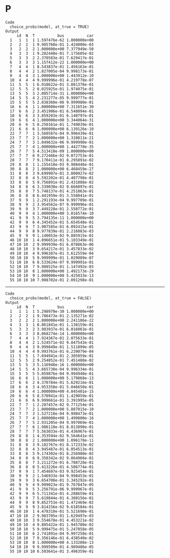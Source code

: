 # P

    Code
      choice_probs(model, at_true = TRUE)
    Output
         id  N  T          bus          car
      1   1  1  1 1.597476e-62 1.000000e+00
      2   2  2  1 9.985760e-01 1.424000e-03
      3   2  2  2 1.000000e+00 7.377949e-50
      4   3  3  1 9.282440e-01 7.175605e-02
      5   3  3  2 2.370583e-01 7.629417e-01
      6   3  3  3 1.157412e-22 1.000000e+00
      7   4  4  1 8.543837e-01 1.456163e-01
      8   4  4  2 1.827005e-04 9.998173e-01
      9   4  4  3 1.000000e+00 1.443912e-10
      10  4  4  4 9.999996e-01 4.219778e-07
      11  5  5  1 6.918622e-01 3.081378e-01
      12  5  5  2 8.025925e-01 1.974075e-01
      13  5  5  3 2.005714e-31 1.000000e+00
      14  5  5  4 2.231277e-05 9.999777e-01
      15  5  5  5 2.038360e-06 9.999980e-01
      16  6  6  1 1.000000e+00 7.311651e-30
      17  6  6  2 3.451906e-01 6.548094e-01
      18  6  6  3 3.859203e-01 6.140797e-01
      19  6  6  4 1.000000e+00 3.344064e-31
      20  6  6  5 8.250161e-01 1.749839e-01
      21  6  6  6 1.000000e+00 6.139126e-10
      22  7  7  1 3.560587e-04 9.996439e-01
      23  7  7  2 1.000000e+00 1.310811e-21
      24  7  7  3 1.049632e-06 9.999990e-01
      25  7  7  4 1.000000e+00 1.442770e-35
      26  7  7  5 4.513410e-09 1.000000e+00
      27  7  7  6 9.272466e-02 9.072753e-01
      28  7  7  7 9.170411e-01 8.295891e-02
      29  8  8  1 1.155418e-03 9.988446e-01
      30  8  8  2 1.000000e+00 6.468459e-27
      31  8  8  3 9.699907e-01 3.000927e-02
      32  8  8  4 5.592202e-01 4.407798e-01
      33  8  8  5 9.756891e-01 2.431088e-02
      34  8  8  6 3.339030e-02 9.666097e-01
      35  8  8  7 5.748137e-01 4.251863e-01
      36  8  8  8 6.441959e-01 3.558041e-01
      37  9  9  1 2.291193e-04 9.997709e-01
      38  9  9  2 3.954562e-07 9.999996e-01
      39  9  9  3 7.449228e-01 2.550772e-01
      40  9  9  4 1.000000e+00 3.016574e-10
      41  9  9  5 3.794135e-11 1.000000e+00
      42  9  9  6 4.345452e-01 5.654548e-01
      43  9  9  7 3.907585e-01 6.092415e-01
      44  9  9  8 9.977839e-01 2.216083e-03
      45  9  9  9 1.140853e-02 9.885915e-01
      46 10 10  1 4.896651e-01 5.103349e-01
      47 10 10  2 9.999939e-01 6.078863e-06
      48 10 10  3 9.654217e-01 3.457833e-02
      49 10 10  4 9.996387e-01 3.612559e-04
      50 10 10  5 9.999999e-01 1.029089e-07
      51 10 10  6 8.533624e-07 9.999991e-01
      52 10 10  7 9.988525e-01 1.147492e-03
      53 10 10  8 1.000000e+00 1.492173e-29
      54 10 10  9 1.000000e+00 5.425033e-13
      55 10 10 10 7.908702e-01 2.091298e-01

---

    Code
      choice_probs(model, at_true = FALSE)
    Output
         id  N  T          bus          car
      1   1  1  1 5.298970e-30 1.000000e+00
      2   2  2  1 9.786473e-01 2.135271e-02
      3   2  2  2 1.000000e+00 2.241186e-22
      4   3  3  1 8.861841e-01 1.138159e-01
      5   3  3  2 3.983937e-01 6.016063e-01
      6   3  3  3 8.068274e-14 1.000000e+00
      7   4  4  1 7.924367e-01 2.075633e-01
      8   4  4  2 1.524571e-02 9.847543e-01
      9   4  4  3 9.999849e-01 1.511899e-05
      10  4  4  4 9.993761e-01 6.239079e-04
      11  5  5  1 7.694941e-01 2.305059e-01
      12  5  5  2 9.254852e-01 7.451480e-02
      13  5  5  3 5.116948e-16 1.000000e+00
      14  5  5  4 3.665730e-04 9.996334e-01
      15  5  5  5 5.059876e-04 9.994940e-01
      16  6  6  1 1.000000e+00 5.179868e-13
      17  6  6  2 4.370784e-01 5.629216e-01
      18  6  6  3 4.953350e-01 5.046650e-01
      19  6  6  4 1.000000e+00 4.045401e-15
      20  6  6  5 8.570941e-01 1.429059e-01
      21  6  6  6 9.999661e-01 3.391995e-05
      22  7  7  1 2.287457e-02 9.771254e-01
      23  7  7  2 1.000000e+00 5.887015e-10
      24  7  7  3 1.527210e-04 9.998473e-01
      25  7  7  4 1.000000e+00 1.499800e-16
      26  7  7  5 2.931205e-04 9.997069e-01
      27  7  7  6 1.986110e-01 8.013890e-01
      28  7  7  7 5.563033e-01 4.436967e-01
      29  8  8  1 4.353594e-02 9.564641e-01
      30  8  8  2 1.000000e+00 1.096170e-11
      31  8  8  3 9.182767e-01 8.172333e-02
      32  8  8  4 3.945487e-01 6.054513e-01
      33  8  8  5 9.174302e-01 8.256980e-02
      34  8  8  6 9.350342e-02 9.064966e-01
      35  8  8  7 3.211272e-01 6.788728e-01
      36  8  8  8 5.413226e-01 4.586774e-01
      37  9  9  1 7.454607e-03 9.925454e-01
      38  9  9  2 1.546933e-04 9.998453e-01
      39  9  9  3 6.654708e-01 3.345292e-01
      40  9  9  4 9.999023e-01 9.767847e-05
      41  9  9  5 3.256791e-06 9.999967e-01
      42  9  9  6 5.711341e-01 4.288659e-01
      43  9  9  7 5.619844e-01 4.380156e-01
      44  9  9  8 9.852753e-01 1.472469e-02
      45  9  9  9 3.814156e-02 9.618584e-01
      46 10 10  1 4.478310e-01 5.521690e-01
      47 10 10  2 9.983705e-01 1.629497e-03
      48 10 10  3 9.554678e-01 4.453221e-02
      49 10 10  4 9.805422e-01 1.945780e-02
      50 10 10  5 9.999475e-01 5.247058e-05
      51 10 10  6 2.741891e-04 9.997258e-01
      52 10 10  7 9.356146e-01 6.438540e-02
      53 10 10  8 1.000000e+00 4.133208e-13
      54 10 10  9 9.999509e-01 4.909486e-05
      55 10 10 10 6.503641e-01 3.496359e-01

